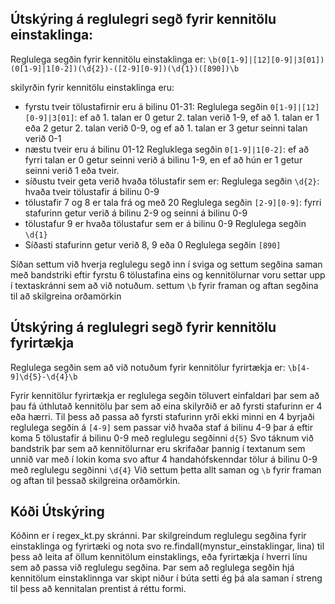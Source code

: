 ## Útskýring á reglulegri segð fyrir kennitölu einstaklinga:

Reglulega segðin fyrir kennitölu einstaklinga er: `\b(0[1-9]|[12][0-9]|3[01])(0[1-9]|1[0-2])(\d{2})-([2-9][0-9])(\d{1})([890])\b`

skilyrðin fyrir kennitölu einstaklinga eru:
- fyrstu tveir tölustafirnir eru á bilinu 01-31:
    Reglulega segðin `0[1-9]|[12][0-9]|3[01]`: ef að 1. talan er 0 getur 2. talan verið 1-9, ef að 1. talan er 1 eða 2 getur 2. talan verið 0-9, og ef að 1. talan er 3 getur seinni talan verið 0-1
- næstu tveir eru á bilinu 01-12
    Regluklega segðin `0[1-9]|1[0-2]`: ef að fyrri talan er 0 getur seinni verið á bilinu 1-9, en ef að hún er 1 getur seinni verið 1 eða tveir.
- síðustu tveir geta verið hvaða tölustafir sem er:
    Reglulega segðin `\d{2}`: hvaða tveir tölustafir á bilinu 0-9
- tölustafir 7 og 8 er tala frá og með 20
    Reglulega segðin `[2-9][0-9]`: fyrri stafurinn getur verið á bilinu 2-9 og seinni á bilinu 0-9
- tölustafur 9 er hvaða tölustafur sem er á bilinu 0-9
    Reglulega segðin `\d{1}`
- Síðasti stafurinn getur verið 8, 9 eða 0
    Reglulega segðin `[890]`

Síðan settum við hverja reglulegu segð inn í sviga og settum segðina saman með bandstriki eftir fyrstu 6 tölustafina eins og kennitölurnar voru settar upp í textaskránni sem að við notuðum. settum `\b` fyrir framan og aftan segðina til að skilgreina orðamörkin


## Útskýring á reglulegri segð fyrir kennitölu fyrirtækja

Reglulega segðin sem að við notuðum fyrir kennitölur fyrirtækja er: `\b[4-9]\d{5}-\d{4}\b`

Fyrir kennitölur fyrirtækja er reglulega segðin töluvert einfaldari þar sem að þau fá úthlutað kennitölu þar sem að eina skilyrðið er að fyrsti stafurinn er 4 eða hærri.
Til þess að passa að fyrsti stafurinn yrði ekki minni en 4 byrjaði reglulega segðin á `[4-9]` sem passar við hvaða staf á bilinu 4-9
þar á eftir koma 5 tölustafir á bilinu 0-9 með reglulegu segðinni `d{5}`
Svo táknum við bandstrik þar sem að kennitölurnar eru skrifaðar þannig í textanum sem unnið var með
í lokin koma svo aftur 4 handahófskenndar tölur á bilinu 0-9 með reglulegu segðinni `\d{4}`
Við settum þetta allt saman og `\b` fyrir framan og aftan til þessað skilgreina orðamörkin.

## Kóði Útskýring
Kóðinn er í regex_kt.py skránni. Þar skilgreindum reglulegu segðina fyrir einstaklinga og fyrirtæki og nota svo re.findall(mynstur_einstaklingar, lina) til þess að leita af öllum kennitölum einstaklings, eða fyrirtækja í hverri línu sem að passa við reglulegu segðina. Þar sem að reglulega segðin hjá kennitölum einstaklinnga var skipt niður í búta setti ég þá ala saman í streng til þess að kennitalan prentist á réttu formi.
